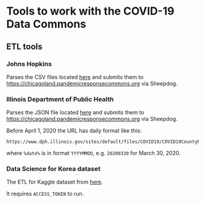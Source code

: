 # Tools to work with the COVID-19 Data Commons

## ETL tools

### Johns Hopkins

Parses the CSV files located [here](https://github.com/CSSEGISandData/COVID-19/tree/master/csse_covid_19_data/csse_covid_19_time_series) and submits them to https://chicagoland.pandemicresponsecommons.org via Sheepdog.

### Illinois Department of Public Health

Parses the JSON file located [here](http://www.dph.illinois.gov/sitefiles/COVIDTestResults.json) and submits them to https://chicagoland.pandemicresponsecommons.org via Sheepdog.

Before April 1, 2020 the URL has daily format like this:

    https://www.dph.illinois.gov/sites/default/files/COVID19/COVID19CountyResults%date%.json

where `%date%` is in format `YYYYMMDD`, e.g. `20200330` for March 30, 2020.

### Data Science for Korea dataset

The ETL for Kaggle dataset from [here](https://www.kaggle.com/kimjihoo/coronavirusdataset#PatientInfo.csv).

It requires `ACCESS_TOKEN` to run.
